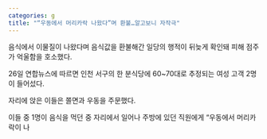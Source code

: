 ```yaml
---
categories: g
title: "“우동에서 머리카락 나왔다”며 환불…알고보니 자작극"
---
```

  음식에서 이물질이 나왔다며 음식값을 환불해간 일당의 행적이 뒤늦게 확인돼 피해 점주가 억울함을 호소했다.
 
26일 연합뉴스에 따르면 인천 서구의 한 분식당에 60~70대로 추정되는 여성 고객 2명이 들어섰다. 
 
자리에 앉은 이들은 쫄면과 우동을 주문했다.
 
이들 중 1명이 음식을 먹던 중 자리에서 일어나 주방에 있던 직원에게 “우동에서 머리카락이 나